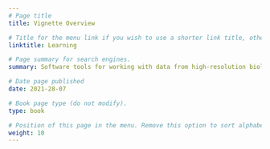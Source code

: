 ```yaml
---
# Page title
title: Vignette Overview

# Title for the menu link if you wish to use a shorter link title, otherwise remove this option.
linktitle: Learning

# Page summary for search engines.
summary: Software tools for working with data from high-resolution biologging tags

# Date page published
date: 2021-28-07

# Book page type (do not modify).
type: book

# Position of this page in the menu. Remove this option to sort alphabetically.
weight: 10
---
```

